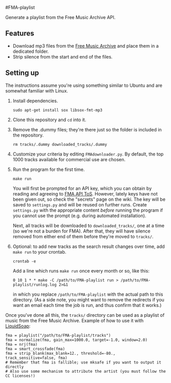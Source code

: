 #FMA-playlist

Generate a playlist from the Free Music Archive API.

## Features

* Download mp3 files from the 
  [Free Music Archive](http://freemusicarchive.org/) and 
  place them in a dedicated folder.
* Strip silence from the start and end of the files.

## Setting up

The instructions assume you're using something similar to Ubuntu and are
somewhat familiar with Linux.

1.  Install dependencies.

    `sudo apt-get install sox libsox-fmt-mp3`

2.  Clone this repository and `cd` into it.

3.  Remove the .dummy files; they're there just so the folder is included in
    the repository.

    `rm tracks/.dummy downloaded_tracks/.dummy`

4.  Customize your criteria by editing `FMAdownloader.py`. By default, the top
    1000 tracks available for commercial use are chosen.

5.  Run the program for the first time.

    `make run`

    You will first be prompted for an API key, which you can obtain by
    reading and agreeing to [FMA API ToS](https://freemusicarchive.org/api/agreement).
    However, lately keys have not been given out, so check the "secrets" page on the wiki.
    The key will be saved to `settings.py` and will be reused on further runs.
    Create `settings.py` with the appropriate content _before_ running the program
    if you cannot use the prompt (e.g. during automated installation).
    
    Next, all tracks will be downloaded to `downloaded_tracks/`, one at a time 
    (so we're not a burden for FMA). After that, they will have silence 
    removed from either end of them before they're moved to `tracks/`.

6.  Optional: to add new tracks as the search result changes over time, add
    `make run` to your crontab.

    `crontab -e`

    Add a line which runs `make run` once every month or so, like this:

    `0 10 1 * * make -C /path/to/FMA-playlist run > /path/to/FMA-playlist/runlog.log 2>&1`

    in which you replace `/path/to/FMA-playlist` with the actual path to this
    directory. (As a side note, you might want to remove the redirects if you want an
    email each time the job is run, and thus confirm that it works.)

Once you've done all this, the `tracks/` directory can be used as a playlist
of music from the Free Music Archive. Example of how to use it with [LiquidSoap][ls]:

```
fma = playlist("/path/to/FMA-playlist/tracks")
fma = normalize(fma, gain_max=1000.0, target=-1.0, window=2.0)
fma = nrj(fma)
fma = smart_crossfade(fma)
fma = strip_blank(max_blank=12., threshold=-80., track_sensitive=false, fma)
# Remember that fma is fallible; use mksafe if you want to output it directly
# Also use some mechanism to attribute the artist (you must follow the CC licenses!)
```

[ls]: http://savonet.sourceforge.net/index.html

